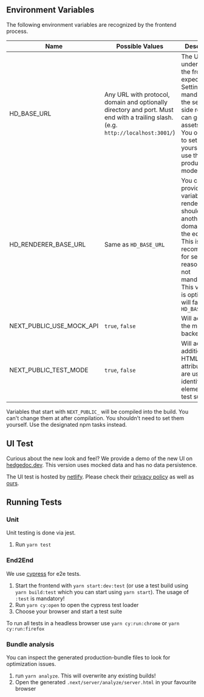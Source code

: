 <!--
SPDX-FileCopyrightText: 2021 The HedgeDoc developers (see AUTHORS file)

SPDX-License-Identifier: CC-BY-SA-4.0
-->


## Environment Variables

The following environment variables are recognized by the frontend process.

| Name                     | Possible Values                                                                                                                  | Description                                                                                                                                                                                                              |
|--------------------------|----------------------------------------------------------------------------------------------------------------------------------|--------------------------------------------------------------------------------------------------------------------------------------------------------------------------------------------------------------------------|
| HD_BASE_URL       | Any URL with protocol, domain and optionally directory and port. Must end with a trailing slash. (e.g. `http://localhost:3001/`) | The URL under which the frontend is expected. Setting this is mandatory so the server side rendering can generate assets URLs. You only need to set this yourself if you use the production mode.                        |
| HD_RENDERER_BASE_URL     | Same as `HD_BASE_URL`                                                                                                     | You can provide this variable if the renderer should use another domain than the editor. This is recommended for security reasons but not mandatory. This variable is optional and will fallback to `HD_BASE_URL` | 
| NEXT_PUBLIC_USE_MOCK_API | `true`, `false`                                                                                                                  | Will activate the mocked backend                                                                                                                                                                                         |
| NEXT_PUBLIC_TEST_MODE    | `true`, `false`                                                                                                                  | Will activate additional HTML attributes that are used to identify elements for test suits.                                                                                                                              |

Variables that start with `NEXT_PUBLIC_` will be compiled into the build. You can't change them at after compilation.
You shouldn't need to set them yourself. Use the designated npm tasks instead.

## UI Test

Curious about the new look and feel? We provide a demo of the new UI on [hedgedoc.dev](https://hedgedoc.dev). This
version uses mocked data and has no data persistence.

The UI test is hosted by [netlify](https://netlify.com). Please check
their [privacy policy](https://netlify.com/privacy) as well as [ours](https://hedgedoc.org/privacy-policy).

## Running Tests

### Unit

Unit testing is done via jest.

1. Run `yarn test`

### End2End

We use [cypress](https://cypress.io) for e2e tests.

1. Start the frontend with `yarn start:dev:test` (or use a test build using `yarn build:test` which you can start
   using `yarn start`). The usage of `:test` is mandatory!
2. Run `yarn cy:open` to open the cypress test loader
3. Choose your browser and start a test suite

To run all tests in a headless browser use `yarn cy:run:chrome` or `yarn cy:run:firefox`

### Bundle analysis

You can inspect the generated production-bundle files to look for optimization issues.

1. run `yarn analyze`. This will overwrite any existing builds!
2. Open the generated `.next/server/analyze/server.html` in your favourite browser
